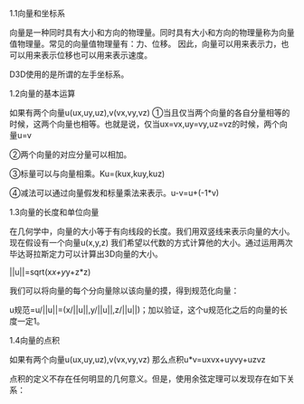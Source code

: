 1.1向量和坐标系

向量是一种同时具有大小和方向的物理量。同时具有大小和方向的物理量称为向量值物理量。常见的向量值物理量有：力、位移。
因此，向量可以用来表示力，也可以用来表示位移也可以用来表示速度。

D3D使用的是所谓的左手坐标系。

1.2向量的基本运算

如果有两个向量u(ux,uy,uz),v(vx,vy,vz)
①当且仅当两个向量的各自分量相等的时候，这两个向量也相等。也就是说，仅当ux=vx,uy=vy,uz=vz的时候，两个向量u=v

②两个向量的对应分量可以相加。

③标量可以与向量相乘。Ku=(kux,kuy,kuz)

④减法可以通过向量假发和标量乘法来表示。u-v=u+(-1*v)

1.3向量的长度和单位向量

在几何学中，向量的大小等于有向线段的长度。我们用双竖线来表示向量的大小。现在假设有一个向量u(x,y,z)
我们希望以代数的方式计算他的大小。通过运用两次毕达哥拉斯定力可以计算出3D向量的大小。

||u||=sqrt(x*x+y*y+z*z)

我们可以将向量的每个分向量除以该向量的摸，得到规范化向量：

u规范=u/||u||=(x/||u||,y/||u||,z/||u||)；加以验证，这个u规范化之后的向量的长度一定1。

1.4向量的点积

如果有两个向量u(ux,uy,uz),v(vx,vy,vz)
那么点积u*v=uxvx+uyvy+uzvz

点积的定义不存在任何明显的几何意义。但是，使用余弦定理可以发现存在如下关系：
[](https://i.loli.net/2019/01/15/5c3d4f871acda.png)
